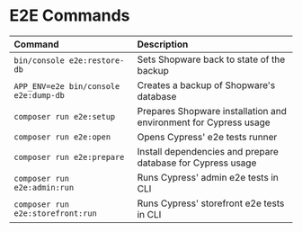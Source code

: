 # E2E Commands

| Command                               | Description                                                      |
|:--------------------------------------|:-----------------------------------------------------------------|
| `bin/console e2e:restore-db`          | Sets Shopware back to state of the backup                        |
| `APP_ENV=e2e bin/console e2e:dump-db` | Creates a backup of Shopware's database                          |
| `composer run e2e:setup`              | Prepares Shopware installation and environment for Cypress usage |
| `composer run e2e:open`               | Opens Cypress' e2e tests runner                                  |
| `composer run e2e:prepare`            | Install dependencies and prepare database for Cypress usage      |
| `composer run e2e:admin:run`          | Runs Cypress' admin e2e tests in CLI                             |
| `composer run e2e:storefront:run`     | Runs Cypress' storefront e2e tests in CLI                        |
